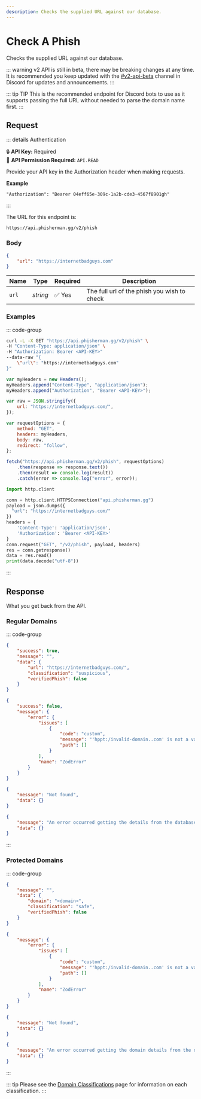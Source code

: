 ```yaml
---
description: Checks the supplied URL against our database.
---
```


# Check A Phish <Badge type="warning" text="POST" />

Checks the supplied URL against our database.

::: warning
v2 API is still in beta, there may be breaking changes at any time. It is recommended you keep updated with the [#v2-api-beta](https://discord.com/channels/878130674844979210/904090622208663632) channel in Discord for updates and announcements.
:::

::: tip TIP
This is the recommended endpoint for Discord bots to use as it supports passing the full URL without needed to parse the domain name first.
:::

## Request

::: details Authentication

:lock: **API Key:** Required  
:key: **API Permission Required:** `API.READ`

Provide your API key in the Authorization header when making requests.

**Example**

```
"Authorization": "Bearer 04eff65e-309c-1a2b-cde3-4567f8901gh"
```

:::

The URL for this endpoint is:

```
https://api.phisherman.gg/v2/phish
```

### Body

```json
{
	"url": "https://internetbadguys.com"
}
```

| Name  | Type     | Required | Description                                 |
| ----- | -------- | -------- | ------------------------------------------- |
| `url` | _string_ | ✅ Yes   | The full url of the phish you wish to check |

### Examples

::: code-group

```sh [CURL]
curl -L -X GET "https://api.phisherman.gg/v2/phish" \
-H "Content-Type: application/json" \
-H "Authorization: Bearer <API-KEY>"
--data-raw "{
    \"url\": "https://internetbadguys.com"
}"

```

```js [JavaScript]
var myHeaders = new Headers();
myHeaders.append("Content-Type", "application/json");
myHeaders.append("Authorization", "Bearer <API-KEY>");

var raw = JSON.stringify({
	url: "https://internetbadguys.com/",
});

var requestOptions = {
	method: "GET",
	headers: myHeaders,
	body: raw,
	redirect: "follow",
};

fetch("https://api.phisherman.gg/v2/phish", requestOptions)
	.then(response => response.text())
	.then(result => console.log(result))
	.catch(error => console.log("error", error));
```

```py [Python]
import http.client

conn = http.client.HTTPSConnection("api.phisherman.gg")
payload = json.dumps({
  "url": "https://internetbadguys.com/"
})
headers = {
	'Content-Type': 'application/json',
	'Authorization': 'Bearer <API-KEY>'
}
conn.request("GET", "/v2/phish", payload, headers)
res = conn.getresponse()
data = res.read()
print(data.decode("utf-8"))
```

:::

## Response

What you get back from the API.

### Regular Domains

::: code-group

```json [HTTP 200]
{
	"success": true,
	"message": "",
	"data": {
		"url": "https://internetbadguys.com/",
		"classification": "suspicious",
		"verifiedPhish": false
	}
}
```

```json [HTTP 400]
{
	"success": false,
	"message": {
		"error": {
			"issues": [
				{
					"code": "custom",
					"message": "'hppt:/invalid-domain..com' is not a valid url.",
					"path": []
				}
			],
			"name": "ZodError"
		}
	}
}
```

```json [HTTP 404]
{
	"message": "Not found",
	"data": {}
}
```

```json [HTTP 500]
{
	"message": "An error occurred getting the details from the database.",
	"data": {}
}
```

:::

### Protected Domains

::: code-group

```json [HTTP 200]
{
	"message": "",
	"data": {
		"domain": "<domain>",
		"classification": "safe",
		"verifiedPhish": false
	}
}
```

```json [HTTP 400]
{
	"message": {
		"error": {
			"issues": [
				{
					"code": "custom",
					"message": "'hppt:/invalid-domain..com' is not a valid url.",
					"path": []
				}
			],
			"name": "ZodError"
		}
	}
}
```

```json [HTTP 404]
{
	"message": "Not found",
	"data": {}
}
```

```json [HTTP 500]
{
	"message": "An error occurred getting the domain details from the database.",
	"data": {}
}
```

:::

::: tip
Please see the [Domain Classifications](/guide/domain-classifications.md) page for information on each classification.
:::
